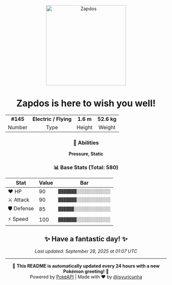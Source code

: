 <div align="center">

<img src="https://raw.githubusercontent.com/PokeAPI/sprites/master/sprites/pokemon/145.png" width="250" height="250" alt="Zapdos">

# **Zapdos** is here to wish you well!

<table>
<tr>
<td align="center"><strong>#145</strong></td>
<td align="center"><strong>Electric / Flying</strong></td>
<td align="center"><strong>1.6 m</strong></td>
<td align="center"><strong>52.6 kg</strong></td>
</tr>
<tr>
<td align="center">Number</td>
<td align="center">Type</td>
<td align="center">Height</td>
<td align="center">Weight</td>
</tr>
</table>

### 🎯 Abilities
**Pressure, Static**

### 📊 Base Stats (Total: 580)

| Stat | Value | Bar |
|------|-------|-----|
| ❤️ HP | 90 | `▓▓▓▓▓▓▓░░░░░░░░░░░░░` |
| ⚔️ Attack | 90 | `▓▓▓▓▓▓▓░░░░░░░░░░░░░` |
| 🛡️ Defense | 85 | `▓▓▓▓▓▓░░░░░░░░░░░░░░` |
| ⚡ Speed | 100 | `▓▓▓▓▓▓▓░░░░░░░░░░░░░` |

## ✨ Have a fantastic day! ✨

*Last updated: September 28, 2025 at 01:07 UTC*

---

🌟 **This README is automatically updated every 24 hours with a new Pokémon greeting!** 🌟<br>
Powered by [PokéAPI](https://pokeapi.co/) | Made with ❤️ by [@isyuricunha](https://github.com/isyuricunha)

</div>